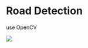 # Road Detection

use OpenCV

<img src="https://user-images.githubusercontent.com/37469478/138249810-d77da76f-4fd5-4f6e-b432-af16547e5c1b.jpg" />
